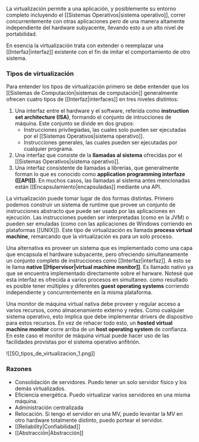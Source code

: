 La virtualización permite a una aplicación, y posiblemente su entorno completo incluyendo el [[Sistemas Operativos|sistema operativo]], correr concurrentemente con otras aplicaciones pero de una manera altamente independiente del hardware subyacente, llevando esto a un alto nivel de portabilidad.

En esencia la virtualización trata con extender o reemplazar una [[Interfaz|interfaz]] existente con el fin de imitar el comportamiento de otro sistema.

### Tipos de virtualización
Para entender los tipos de virtualización primero se debe entender que los [[Sistemas de Computación|sistemas de computación]] generalmente ofrecen cuatro tipos de [[Interfaz|interfaces]] en tres niveles distintos:
1. Una interfaz entre el hardware y el software, referida como **instruction set architecture (ISA)**, formando el conjunto de intrucciones de máquina. Este conjunto se divide en dos grupos:
	- Instrucciones privilegiadas, las cuales solo pueden ser ejecutadas por el [[Sistemas Operativos|sistema operativo]].
	- Instrucciones generales, las cuales pueden ser ejecutadas por cualquier programa.
2. Una interfaz que consiste de la **llamadas al sistema** ofrecidas por el [[Sistemas Operativos|sistema operativo]].
3. Una interfaz consistente de llamadas a librerías, que generalmente forman lo que es conocido como **application programming interfaze ([[API]])**. En muchos casos, las llamadas al sistema antes mencionadas están [[Encapsulamiento|encapsuladas]] mediante una API.

La virtualización puede tomar lugar de dos formas distintas. Primero podemos construir un sistema de runtime que provee un conjunto de instrucciones abstracto que puede ser usado por las aplicaciones en ejecución. Las instrucciones pueden ser interpretadas (como en la JVM) o pueden ser emuladas (como con las aplicaciones de Windows corriendo en plataformas [[UNIX]]). Este tipo de virtualización es llamada **process virtual machine**, remarcando que la virtualización es para un solo proceso.

Una alternativa es proveer un sistema que es implementado como una capa que encapsula el hardware subyacente, pero ofreciendo simultaneamente un conjunto completo de instrucciones como [[Interfaz|interfaz]]. A esto se le llama **native [[Hipervisor|virtual machine monitor]]**. Es llamado nativo ya que se encuentra  implementado directamente sobre el harware. Notesé que esta interfaz es ofrecida a varios procesos en simultaneo. como resultado es posible tener múltiples y diferentes **guest operating systems** corriendo independiente y concurrentemente en la misma plataforma.

Una monitor de máquina virtual nativa debe proveer y regular acceso a varios recursos, como almacenamiento externo y redes. Como cualquier sistema operativo, esto implica que debe implementar drivers de dispositivo para estos recursos. En vez de rehacer todo esto, un **hosted virtual machine monitor** corre arriba de un **host operating system** de confianza. En este caso el monitor de máquina virtual puede hacer uso de las facilidades provistas por el sistema operativo anfitrión.

![[SO_tipos_de_virtualizacion_1.png]]

### Razones
- Consolidación de servidores. Puedo tener un solo servidor físico y los demás virtualizados.
- Eficiencia energética. Puedo virtualizar varios servidores en una misma máquina.
- Administración centralizada
- Relocación. Si tengo el servidor en una MV, puedo levantar la MV en otro hardware totalmente distinto, puedo portear el servidor.
- [[Reliability|Confiabilidad]]
- [[Abstracción|Abstracción]]
